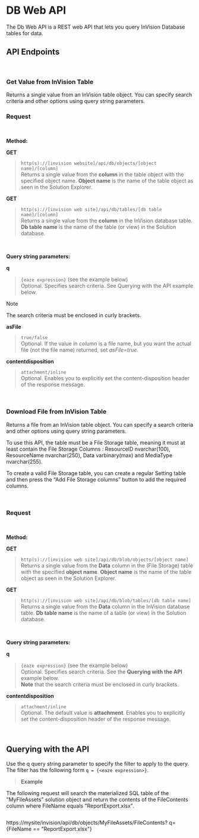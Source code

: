 
# DB Web API

The Db Web API is a REST web API that lets you query InVision Database tables for data.
<br/>

## API Endpoints
<br/>

### Get Value from InVision Table

Returns a single value from an InVision table object. You can specify search criteria and other options using query string parameters.
<br/>

### Request
<br/>

**Method:**
<br/>

**GET**  
>``http(s)://[invision website]/api/db/objects/[object name]/[column]``  
Returns a single value from the **column** in the table object with the specified object name. **Object name** is the name of the table object as seen in the Solution Explorer.

**GET**  
>``http(s)://[invision web site]/api/db/tables/[db table name]/[column]``  
Returns a single value from the **column** in the InVision database table. **Db table name** is the name of the table (or view) in the Solution database.

<br/>

**Query string parameters:**
<br/>

**q**  
>``{eaze expression}``  (see the example below)  
Optional. Specifies search criteria. See Querying with the API example below. 


> [!NOTE]
> The search criteria must be enclosed in curly brackets.


**asFile**  
>``true/false``  
Optional.  If the value in *column* is a file name, but you want the actual file (not the file name) returned, set *asFile=true*.

**contentdisposition**  
>``attachment/inline``  
Optional. Enables you to explicitly set the content-disposition header of the response message. 


<br/>


### Download File from InVision Table

Returns a file from an InVision table object. You can specify a search criteria and other options using query string parameters.

To use this API, the table must be a File Storage table, meaning it must at least contain the File Storage Columns : ResourceID nvarchar(100), ResourceName nvarchar(250), Data varbinary(max) and MediaType nvarchar(255).

 To create a valid File Storage table, you can create a regular Setting table and then press the “Add File Storage columns” button to add the required columns.

<br/>

### Request
<br/>

**Method:**
<br/>

**GET**  
>``http(s)://[invision web site]/api/db/blob/objects/[object name]`` 
Returns a single value from the **Data** column in the (File Storage) table with the specified **object name**. **Object name** is the name of the table object as seen in the Solution Explorer.

**GET**  
>``http(s)://[invision web site]/api/db/blob/tables/[db table name]``  
Returns a single value from the **Data** column in the InVision database table. **Db table name** is the name of a table (or view) in the Solution database.

<br/> 


**Query string parameters:**
<br/>

**q**  
>``{eaze expression}`` (see the example below)  
Optional. Specifies search criteria. See the **Querying with the API** example below.  
**Note** that the search criteria must be enclosed in curly brackets.

**contentdisposition**  
>``attachment/inline``  
Optional. The default value is **attachment**. Enables you to explicitly set the content-disposition header of the response message.

<br/>

## Querying with the API

Use the q query string parameter to specify the filter to apply to the query. The filter has the following form ``q = {<eaze expression>}``.
<br/>

>**Example**
>
The following request will search the materialized SQL table of the "MyFileAssets" solution object and return the contents of the FileContents column where FileName equals "ReportExport.xlsx".
>
>```
https://mysite/invision/api/db/objects/MyFileAssets/FileContents?
q={FileName == "ReportExport.xlsx"}
```


